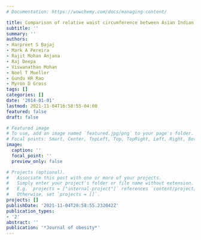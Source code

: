 ```yaml
---
# Documentation: https://wowchemy.com/docs/managing-content/

title: Comparison of relative waist circumference between Asian Indian and US adults
subtitle: ''
summary: ''
authors:
- Harpreet S Bajaj
- Mark A Pereira
- Rajit Mohan Anjana
- Raj Deepa
- Viswanathan Mohan
- Noel T Mueller
- Gundu HR Rao
- Myron D Gross
tags: []
categories: []
date: '2014-01-01'
lastmod: 2021-11-04T16:58:55-04:00
featured: false
draft: false

# Featured image
# To use, add an image named `featured.jpg/png` to your page's folder.
# Focal points: Smart, Center, TopLeft, Top, TopRight, Left, Right, BottomLeft, Bottom, BottomRight.
image:
  caption: ''
  focal_point: ''
  preview_only: false

# Projects (optional).
#   Associate this post with one or more of your projects.
#   Simply enter your project's folder or file name without extension.
#   E.g. `projects = ["internal-project"]` references `content/project/deep-learning/index.md`.
#   Otherwise, set `projects = []`.
projects: []
publishDate: '2021-11-04T20:58:55.232042Z'
publication_types:
- '2'
abstract: ''
publication: '*Journal of obesity*'
---
```

